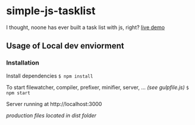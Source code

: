 # simple-js-tasklist
I thought, noone has ever built a task list with js, right?
[live demo](https://yannik.dev/github/simple-js-tasklist)


## Usage of Local dev enviorment

### Installation
Install dependencies ``` $ npm install ```

To start filewatcher, compiler, prefixer, minifier, server, ... *(see gulpfile.js)* ``` $ npm start ```

Server running at http://localhost:3000

*production files located in dist folder*